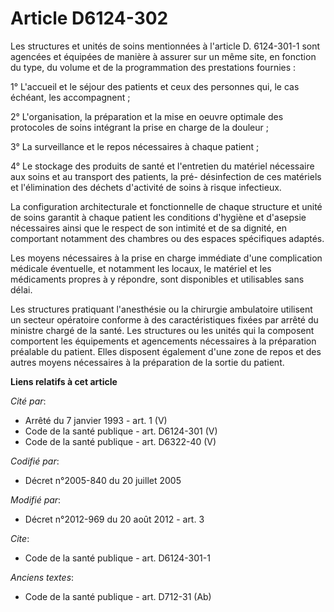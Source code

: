 # Article D6124-302

Les structures et unités de soins mentionnées à l'article D. 6124-301-1 sont agencées et équipées de manière à assurer sur un
même site, en fonction du type, du volume et de la programmation des prestations fournies : 

1° L'accueil et le séjour des patients et ceux des personnes qui, le cas échéant, les accompagnent ; 

2° L'organisation, la préparation et la mise en oeuvre optimale des protocoles de soins intégrant la prise en charge de la
douleur ; 

3° La surveillance et le repos nécessaires à chaque patient ; 

4° Le stockage des produits de santé et l'entretien du matériel nécessaire aux soins et au transport des patients, la pré-
désinfection de ces matériels et l'élimination des déchets d'activité de soins à risque infectieux. 

La configuration architecturale et fonctionnelle de chaque structure et unité de soins garantit à chaque patient les
conditions d'hygiène et d'asepsie nécessaires ainsi que le respect de son intimité et de sa dignité, en comportant notamment
des chambres ou des espaces spécifiques adaptés. 

Les moyens nécessaires à la prise en charge immédiate d'une complication médicale éventuelle, et notamment les locaux, le
matériel et les médicaments propres à y répondre, sont disponibles et utilisables sans délai. 

Les structures pratiquant l'anesthésie ou la chirurgie ambulatoire utilisent un secteur opératoire conforme à des
caractéristiques fixées par arrêté du ministre chargé de la santé. Les structures ou les unités qui la composent comportent
les équipements et agencements nécessaires à la préparation préalable du patient. Elles disposent également d'une zone de
repos et des autres moyens nécessaires à la préparation de la sortie du patient.

**Liens relatifs à cet article**

_Cité par_:

  - Arrêté du 7 janvier 1993 - art. 1 (V)
  - Code de la santé publique - art. D6124-301 (V)
  - Code de la santé publique - art. D6322-40 (V)

_Codifié par_:

  - Décret n°2005-840 du 20 juillet 2005

_Modifié par_:

  - Décret n°2012-969 du 20 août 2012 - art. 3

_Cite_:

  - Code de la santé publique - art. D6124-301-1

_Anciens textes_:

  - Code de la santé publique - art. D712-31 (Ab)
